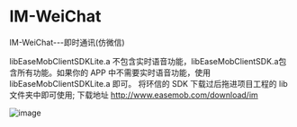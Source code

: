 
# IM-WeiChat
IM-WeiChat---即时通讯(仿微信)

libEaseMobClientSDKLite.a 不包含实时语音功能，libEaseMobClientSDK.a包含所有功能。如果你的 APP 中不需要实时语音功能，使用 libEaseMobClientSDKLite.a 即可。
将环信的 SDK 下载过后拖进项目工程的 lib 文件夹中即可使用;
下载地址 http://www.easemob.com/download/im


![image](https://github.com/ButBueatiful/dotvim/raw/master/screenshots/vim-screenshot.jpg)
